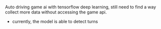 Auto driving game ai with tensorflow deep learning, still need to find a way collect more data without accessing the game api.
- currently, the model is able to detect turns 

